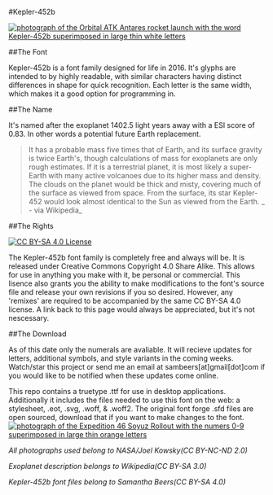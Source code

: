 #Kepler-452b

[![photograph of the Orbital ATK Antares rocket launch with the word Kepler-452b superimposed in large thin white letters](http://sambeers.net/img/kepler-452b-cover.jpg)](http://sambeers.net/img/hires/kepler-452b-cover.jpg)

##The Font

Kepler-452b is a font family designed for life in 2016. It's glyphs are intended to by highly readable, with similar characters having distinct differences in shape for quick recognition. Each letter is the same width, which makes it a good option for programming in.

##The Name

It's named after the exoplanet 1402.5 light years away with a ESI score of 0.83. In other words a potential future Earth replacement.

>It has a probable mass five times that of Earth, and its surface gravity is twice Earth's, though calculations of mass for exoplanets are only rough estimates. If it is a terrestrial planet, it is most likely a super-Earth with many active volcanoes due to its higher mass and density. The clouds on the planet would be thick and misty, covering much of the surface as viewed from space. From the surface, its star Kepler-452 would look almost identical to the Sun as viewed from the Earth. _ - via Wikipedia_

##The Rights

[![CC BY-SA 4.0 License](https://i.creativecommons.org/l/by-sa/4.0/88x31.png)](http://creativecommons.org/licenses/by-sa/4.0/)

The Kepler-452b font family is completely free and always will be. It is released under Creative Commons Copyright 4.0 Share Alike. This allows for use in anything you make with it, be personal or commercial. This lisence also grants you the ability to make modifications to the font's source file and release your own revisions if you so desired. However, any 'remixes' are required to be accompanied by the same CC BY-SA 4.0 license. A link back to this page would always be appreciated, but it's not nescessary.

##The Download

As of this date only the numerals are avaliable. It will recieve updates for letters, additional symbols, and style variants in the coming weeks. Watch/star this project or send me an email at sambeers[at]gmail[dot]com if you would like to be notified when these updates come online.

This repo contains a truetype .ttf for use in desktop applications. Additionally it includes the files needed to use this font on the web: a stylesheet, .eot, .svg, .woff, & .woff2. The original font forge .sfd files are open sourced, download that if you want to make changes to the font.
[![photograph of the Expedition 46 Soyuz Rollout with the numers 0-9 superimposed in large thin orange letters](http://sambeers.net/img/kepler-452b-numerals.jpg)](http://sambeers.net/img/hires/kepler-452b-numerals.jpg)

_All photographs used belong to NASA/Joel Kowsky(CC BY-NC-ND 2.0)_

_Exoplanet description belongs to Wikipedia(CC BY-SA 3.0)_

_Kepler-452b font files belong to Samantha Beers(CC BY-SA 4.0)_
